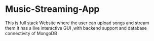 # Music-Streaming-App
This is full stack Website where the user can upload songs and stream them.It has a live interactive GUI ,with backend support and database connectivity of MongoDB
